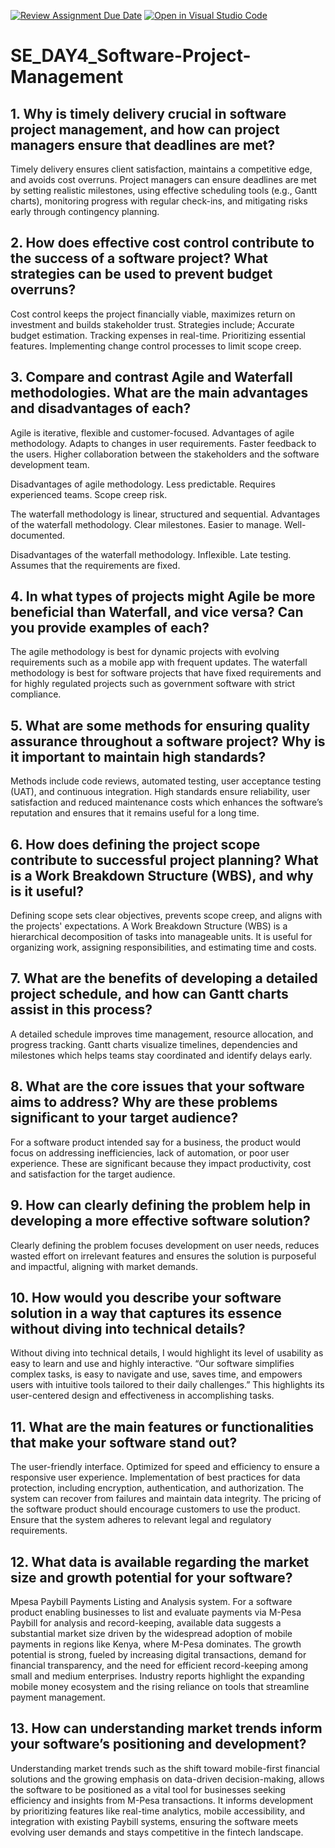 [![Review Assignment Due Date](https://classroom.github.com/assets/deadline-readme-button-22041afd0340ce965d47ae6ef1cefeee28c7c493a6346c4f15d667ab976d596c.svg)](https://classroom.github.com/a/9pw6JKcu)
[![Open in Visual Studio Code](https://classroom.github.com/assets/open-in-vscode-2e0aaae1b6195c2367325f4f02e2d04e9abb55f0b24a779b69b11b9e10269abc.svg)](https://classroom.github.com/online_ide?assignment_repo_id=18659187&assignment_repo_type=AssignmentRepo)
# SE_DAY4_Software-Project-Management
## 1. Why is timely delivery crucial in software project management, and how can project managers ensure that deadlines are met?
Timely delivery ensures client satisfaction, maintains a competitive edge, and avoids cost overruns. 
Project managers can ensure deadlines are met by setting realistic milestones, using effective scheduling tools (e.g., Gantt charts), monitoring progress with regular check-ins, and mitigating risks early through contingency planning.

## 2. How does effective cost control contribute to the success of a software project? What strategies can be used to prevent budget overruns?
Cost control keeps the project financially viable, maximizes return on investment and builds stakeholder trust. 
Strategies include;
Accurate budget estimation.
Tracking expenses in real-time.
Prioritizing essential features.
Implementing change control processes to limit scope creep.

## 3. Compare and contrast Agile and Waterfall methodologies. What are the main advantages and disadvantages of each?
Agile is iterative, flexible and customer-focused.
Advantages of agile methodology. 
Adapts to changes in user requirements. 
Faster feedback to the users.
Higher collaboration between the stakeholders and the software development team.

Disadvantages of agile methodology.
Less predictable.
Requires experienced teams.
Scope creep risk.

The waterfall methodology is linear, structured and sequential.
Advantages of the waterfall methodology.
Clear milestones.
Easier to manage.
Well-documented.

Disadvantages of the waterfall methodology.
Inflexible.
Late testing.
Assumes that the requirements are fixed.

## 4. In what types of projects might Agile be more beneficial than Waterfall, and vice versa? Can you provide examples of each?
The agile methodology is best for dynamic projects with evolving requirements such as a mobile app with frequent updates.
The waterfall methodology is best for software projects that have fixed requirements and for highly regulated projects such as government software with strict compliance.

## 5. What are some methods for ensuring quality assurance throughout a software project? Why is it important to maintain high standards?
Methods include code reviews, automated testing, user acceptance testing (UAT), and continuous integration.
High standards ensure reliability, user satisfaction and reduced maintenance costs which enhances the software’s reputation and ensures that it remains useful for a long time.

## 6. How does defining the project scope contribute to successful project planning? What is a Work Breakdown Structure (WBS), and why is it useful?
Defining scope sets clear objectives, prevents scope creep, and aligns with the projects' expectations.
A Work Breakdown Structure (WBS) is a hierarchical decomposition of tasks into manageable units. It is useful for organizing work, assigning responsibilities, and estimating time and costs.

## 7. What are the benefits of developing a detailed project schedule, and how can Gantt charts assist in this process?
A detailed schedule improves time management, resource allocation, and progress tracking.
Gantt charts visualize timelines, dependencies and milestones which helps teams stay coordinated and identify delays early.

## 8. What are the core issues that your software aims to address? Why are these problems significant to your target audience?
For a software product intended say for a business, the product would focus on addressing inefficiencies, lack of automation, or poor user experience.
These are significant because they impact productivity, cost and satisfaction for the target audience. 

## 9. How can clearly defining the problem help in developing a more effective software solution?
Clearly defining the problem focuses development on user needs, reduces wasted effort on irrelevant features and ensures the solution is purposeful and impactful, aligning with market demands.

## 10. How would you describe your software solution in a way that captures its essence without diving into technical details?
Without diving into technical details, I would highlight its level of usability as easy to learn and use and highly interactive.
“Our software simplifies complex tasks, is easy to navigate and use, saves time, and empowers users with intuitive tools tailored to their daily challenges.” This highlights its user-centered design and effectiveness in accomplishing tasks.

## 11. What are the main features or functionalities that make your software stand out?
The user-friendly interface. 
Optimized for speed and efficiency to ensure a responsive user experience.
Implementation of best practices for data protection, including encryption, authentication, and authorization.
The system can recover from failures and maintain data integrity.
The pricing of the software product should encourage customers to use the product.
Ensure that the system adheres to relevant legal and regulatory requirements.


## 12. What data is available regarding the market size and growth potential for your software?
Mpesa Paybill Payments Listing and Analysis system.
For a software product enabling businesses to list and evaluate payments via M-Pesa Paybill for analysis and record-keeping, available data suggests a substantial market size driven by the widespread adoption of mobile payments in regions like Kenya, where M-Pesa dominates. The growth potential is strong, fueled by increasing digital transactions, demand for financial transparency, and the need for efficient record-keeping among small and medium enterprises. Industry reports highlight the expanding mobile money ecosystem and the rising reliance on tools that streamline payment management.

## 13. How can understanding market trends inform your software’s positioning and development?
Understanding market trends such as the shift toward mobile-first financial solutions and the growing emphasis on data-driven decision-making, allows the software to be positioned as a vital tool for businesses seeking efficiency and insights from M-Pesa transactions. 
It informs development by prioritizing features like real-time analytics, mobile accessibility, and integration with existing Paybill systems, ensuring the software meets evolving user demands and stays competitive in the fintech landscape.
